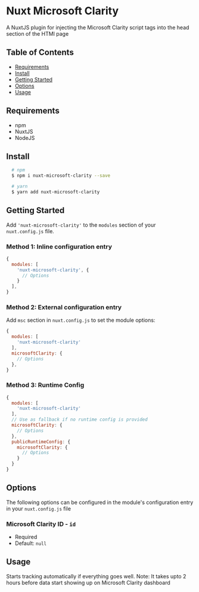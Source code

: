 # Nuxt Microsoft Clarity

A NuxtJS plugin for injecting the Microsoft Clarity script tags into the head section of the HTMl page

## Table of Contents
- [Requirements](#requirements)
- [Install](#install)
- [Getting Started](#getting-started)
- [Options](#options)
- [Usage](#usage)

## Requirements
  - npm
  - NuxtJS
  - NodeJS

## Install
```sh
  # npm
  $ npm i nuxt-microsoft-clarity --save

  # yarn
  $ yarn add nuxt-microsoft-clarity

```

## Getting Started
Add `'nuxt-microsoft-clarity'` to the `modules` section of your `nuxt.config.js` file.

### Method 1: Inline configuration entry

```js
{
  modules: [
    'nuxt-microsoft-clarity', {
      // Options
    }
  ],
}
```

### Method 2: External configuration entry
Add `msc` section in `nuxt.config.js` to set the module options:

```js
{
  modules: [
    'nuxt-microsoft-clarity'
  ],
  microsoftClarity: {
    // Options
  },
}
```

### Method 3: Runtime Config

```js
{
  modules: [
    'nuxt-microsoft-clarity'
  ],
  // Use as fallback if no runtime config is provided
  microsoftClarity: {
    // Options
  },
  publicRuntimeConfig: {
    microsoftClarity: {
      // Options
    }
  }
}
```

## Options
The following options can be configured in the module's configuration entry in your `nuxt.config.js` file

### Microsoft Clarity ID - `id`
- Required
- Default: `null`
## Usage 
 Starts tracking automatically if everything goes well. Note: It takes upto 2 hours before data start showing up on Microsoft Clarity dashboard
